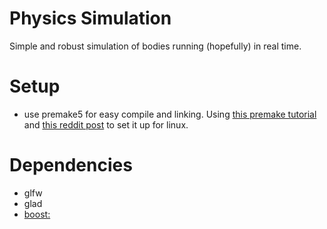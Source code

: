 # Physics Simulation

Simple and robust simulation of bodies running (hopefully) in real time.

# Setup
- use premake5 for easy compile and linking. Using [this premake tutorial](https://github.com/premake/premake-core/wiki/Tutorial-Premake-example-with-GLFW-and-OpenGL) and [this reddit post](https://www.reddit.com/r/opengl/comments/rerqhf/simple_glfw_application_template_and_instructions/) to set it up for linux.

# Dependencies

- glfw
- glad
- [boost: ](https://www.boost.org/doc/libs/1_58_0/libs/multi_array/doc/user.html)
